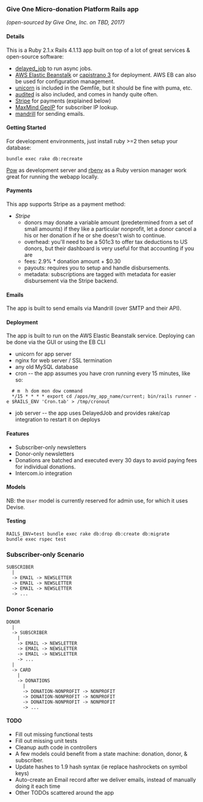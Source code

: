 ### Give One Micro-donation Platform Rails app

*(open-sourced by Give One, Inc. on TBD, 2017)*

#### Details

This is a Ruby 2.1.x Rails 4.1.13 app built on top of a lot of great services & open-source software:

  * [delayed_job](https://github.com/collectiveidea/delayed_job) to run async jobs.
  * [AWS Elastic Beanstalk](https://aws.amazon.com/elasticbeanstalk/) or [capistrano 3](http://capistranorb.com/) for deployment.  AWS EB can also be used for configuration management.
  * [unicorn](http://unicorn.bogomips.org/) is included in the Gemfile, but it should be fine with puma, etc.
  * [audited](https://github.com/collectiveidea/audited) is also included, and comes in handy quite often.
  * [Stripe](https://stripe.com/) for payments (explained below)
  * [MaxMind GeoIP](https://www.maxmind.com/en/geoip2-databases) for subscriber IP lookup.
  * [mandrill](http://www.mandrill.com/) for sending emails.

#### Getting Started

For development environments, just install ruby >=2 then setup your database:

`bundle exec rake db:recreate`

[Pow](http://pow.cx/) as development server and [rbenv](https://github.com/sstephenson/rbenv) as a Ruby version manager work great for running the webapp locally.

#### Payments

This app supports Stripe as a payment method:

* *Stripe*
  * donors may donate a variable amount (predetermined from a set of small amounts) if they like a particular nonprofit, let a donor
    cancel a his or her donation if he or she doesn't wish to continue.
  * overhead: you'll need to be a 501c3 to offer tax deductions to US donors, but their dashboard is very useful for that accounting if you are
  * fees: 2.9% * donation amount + $0.30
  * payouts: requires you to setup and handle disbursements.
  * metadata: subscriptions are tagged with metadata for easier disbursement via the Stripe backend.

#### Emails

The app is built to send emails via Mandrill (over SMTP and their API).

#### Deployment

The app is built to run on the AWS Elastic Beanstalk service.  Deploying can be done via the GUI or using the EB CLI

* unicorn for app server
* nginx for web server / SSL termination
* any old MySQL database
* cron -- the app assumes you have cron running every 15 minutes, like so:
```
  # m  h dom mon dow command
  */15 * * * * export cd /apps/my_app_name/current; bin/rails runner -e $RAILS_ENV 'Cron.tab' > /tmp/cronout
```
* job server -- the app uses DelayedJob and provides rake/cap integration to restart it on deploys

#### Features

* Subscriber-only newsletters
* Donor-only newsletters
* Donations are batched and executed every 30 days to avoid paying fees for individual donations.
* Intercom.io integration

#### Models

NB: the `User` model is currently reserved for admin use, for which it uses Devise.

#### Testing

```
RAILS_ENV=test bundle exec rake db:drop db:create db:migrate
bundle exec rspec test
```

### Subscriber-only Scenario

```
SUBSCRIBER
  |
  -> EMAIL -> NEWSLETTER
  -> EMAIL -> NEWSLETTER
  -> EMAIL -> NEWSLETTER
  -> ...
```

### Donor Scenario

```
DONOR
  |
  -> SUBSCRIBER
    |
    -> EMAIL -> NEWSLETTER
    -> EMAIL -> NEWSLETTER
    -> EMAIL -> NEWSLETTER
    -> ...
  |
  -> CARD
    |
    -> DONATIONS
      |
      -> DONATION-NONPROFIT -> NONPROFIT
      -> DONATION-NONPROFIT -> NONPROFIT
      -> DONATION-NONPROFIT -> NONPROFIT
      -> ...
```

#### TODO

* Fill out missing functional tests
* Fill out missing unit tests
* Cleanup auth code in controllers
* A few models could benefit from a state machine: donation, donor, & subscriber.
* Update hashes to 1.9 hash syntax (ie replace hashrockets on symbol keys)
* Auto-create an Email record after we deliver emails, instead of manually doing it each time
* Other TODOs scattered around the app
